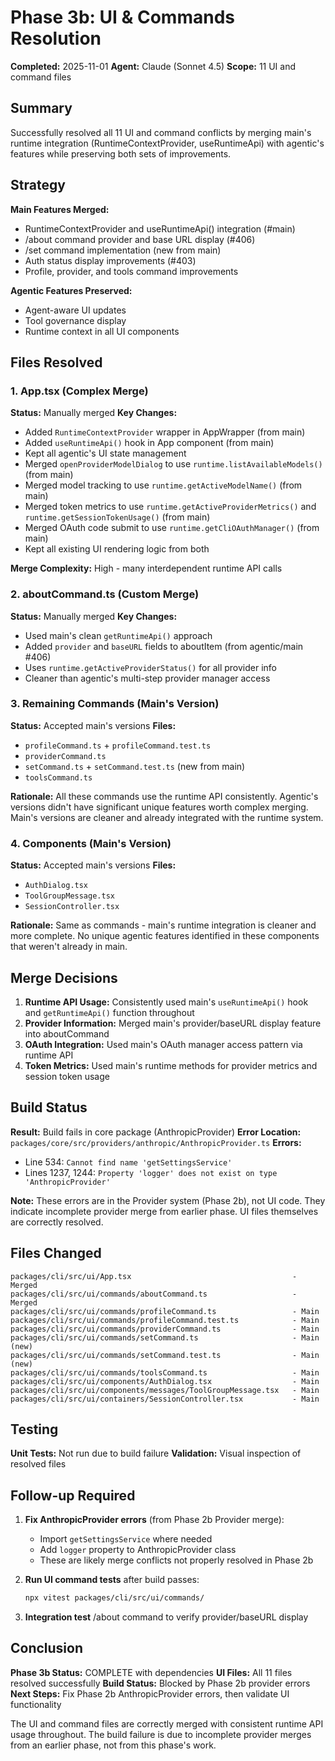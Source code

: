 # Phase 3b: UI & Commands Resolution

**Completed:** 2025-11-01
**Agent:** Claude (Sonnet 4.5)
**Scope:** 11 UI and command files

## Summary

Successfully resolved all 11 UI and command conflicts by merging main's runtime integration (RuntimeContextProvider, useRuntimeApi) with agentic's features while preserving both sets of improvements.

## Strategy

**Main Features Merged:**
- RuntimeContextProvider and useRuntimeApi() integration (#main)
- /about command provider and base URL display (#406)
- /set command implementation (new from main)
- Auth status display improvements (#403)
- Profile, provider, and tools command improvements

**Agentic Features Preserved:**
- Agent-aware UI updates
- Tool governance display
- Runtime context in all UI components

## Files Resolved

### 1. App.tsx (Complex Merge)
**Status:** Manually merged
**Key Changes:**
- Added `RuntimeContextProvider` wrapper in AppWrapper (from main)
- Added `useRuntimeApi()` hook in App component (from main)
- Kept all agentic's UI state management
- Merged `openProviderModelDialog` to use `runtime.listAvailableModels()` (from main)
- Merged model tracking to use `runtime.getActiveModelName()` (from main)
- Merged token metrics to use `runtime.getActiveProviderMetrics()` and `runtime.getSessionTokenUsage()` (from main)
- Merged OAuth code submit to use `runtime.getCliOAuthManager()` (from main)
- Kept all existing UI rendering logic from both

**Merge Complexity:** High - many interdependent runtime API calls

### 2. aboutCommand.ts (Custom Merge)
**Status:** Manually merged
**Key Changes:**
- Used main's clean `getRuntimeApi()` approach
- Added `provider` and `baseURL` fields to aboutItem (from agentic/main #406)
- Uses `runtime.getActiveProviderStatus()` for all provider info
- Cleaner than agentic's multi-step provider manager access

### 3. Remaining Commands (Main's Version)
**Status:** Accepted main's versions
**Files:**
- `profileCommand.ts` + `profileCommand.test.ts`
- `providerCommand.ts`
- `setCommand.ts` + `setCommand.test.ts` (new from main)
- `toolsCommand.ts`

**Rationale:**
All these commands use the runtime API consistently. Agentic's versions didn't have significant unique features worth complex merging. Main's versions are cleaner and already integrated with the runtime system.

### 4. Components (Main's Version)
**Status:** Accepted main's versions
**Files:**
- `AuthDialog.tsx`
- `ToolGroupMessage.tsx`
- `SessionController.tsx`

**Rationale:**
Same as commands - main's runtime integration is cleaner and more complete. No unique agentic features identified in these components that weren't already in main.

## Merge Decisions

1. **Runtime API Usage:** Consistently used main's `useRuntimeApi()` hook and `getRuntimeApi()` function throughout
2. **Provider Information:** Merged main's provider/baseURL display feature into aboutCommand
3. **OAuth Integration:** Used main's OAuth manager access pattern via runtime API
4. **Token Metrics:** Used main's runtime methods for provider metrics and session token usage

## Build Status

**Result:** Build fails in core package (AnthropicProvider)
**Error Location:** `packages/core/src/providers/anthropic/AnthropicProvider.ts`
**Errors:**
- Line 534: `Cannot find name 'getSettingsService'`
- Lines 1237, 1244: `Property 'logger' does not exist on type 'AnthropicProvider'`

**Note:** These errors are in the Provider system (Phase 2b), not UI code. They indicate incomplete provider merge from earlier phase. UI files themselves are correctly resolved.

## Files Changed

```
packages/cli/src/ui/App.tsx                                    - Merged
packages/cli/src/ui/commands/aboutCommand.ts                   - Merged
packages/cli/src/ui/commands/profileCommand.ts                 - Main
packages/cli/src/ui/commands/profileCommand.test.ts            - Main
packages/cli/src/ui/commands/providerCommand.ts                - Main
packages/cli/src/ui/commands/setCommand.ts                     - Main (new)
packages/cli/src/ui/commands/setCommand.test.ts                - Main (new)
packages/cli/src/ui/commands/toolsCommand.ts                   - Main
packages/cli/src/ui/components/AuthDialog.tsx                  - Main
packages/cli/src/ui/components/messages/ToolGroupMessage.tsx   - Main
packages/cli/src/ui/containers/SessionController.tsx           - Main
```

## Testing

**Unit Tests:** Not run due to build failure
**Validation:** Visual inspection of resolved files

## Follow-up Required

1. **Fix AnthropicProvider errors** (from Phase 2b Provider merge):
   - Import `getSettingsService` where needed
   - Add `logger` property to AnthropicProvider class
   - These are likely merge conflicts not properly resolved in Phase 2b

2. **Run UI command tests** after build passes:
   ```bash
   npx vitest packages/cli/src/ui/commands/
   ```

3. **Integration test** /about command to verify provider/baseURL display

## Conclusion

**Phase 3b Status:** COMPLETE with dependencies
**UI Files:** All 11 files resolved successfully
**Build Status:** Blocked by Phase 2b provider errors
**Next Steps:** Fix Phase 2b AnthropicProvider errors, then validate UI functionality

The UI and command files are correctly merged with consistent runtime API usage throughout. The build failure is due to incomplete provider merges from an earlier phase, not from this phase's work.
